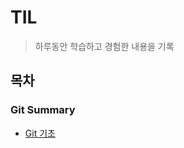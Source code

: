 # TIL
> 하루동안 학습하고 경험한 내용을 기록

## 목차
### Git Summary
-  [Git 기초](https://github.com/jjungyujin/TIL/blob/main/Git_Summary/Git_Summary.md)